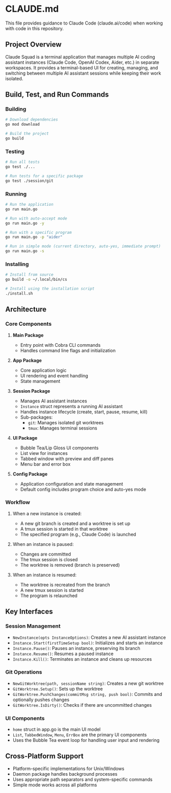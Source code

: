 # CLAUDE.md

This file provides guidance to Claude Code (claude.ai/code) when working with code in this repository.

## Project Overview

Claude Squad is a terminal application that manages multiple AI coding assistant instances (Claude Code, OpenAI Codex, Aider, etc.) in separate workspaces. It provides a terminal-based UI for creating, managing, and switching between multiple AI assistant sessions while keeping their work isolated.

## Build, Test, and Run Commands

### Building

```bash
# Download dependencies
go mod download

# Build the project
go build
```

### Testing

```bash
# Run all tests
go test ./...

# Run tests for a specific package
go test ./session/git
```

### Running

```bash
# Run the application
go run main.go

# Run with auto-accept mode
go run main.go -y

# Run with a specific program
go run main.go -p "aider"

# Run in simple mode (current directory, auto-yes, immediate prompt)
go run main.go -s
```

### Installing

```bash
# Install from source
go build -o ~/.local/bin/cs

# Install using the installation script
./install.sh
```

## Architecture

### Core Components

1. **Main Package**
   - Entry point with Cobra CLI commands
   - Handles command line flags and initialization

2. **App Package**
   - Core application logic
   - UI rendering and event handling
   - State management

3. **Session Package**
   - Manages AI assistant instances
   - `Instance` struct represents a running AI assistant
   - Handles instance lifecycle (create, start, pause, resume, kill)
   - Sub-packages:
     - `git`: Manages isolated git worktrees
     - `tmux`: Manages terminal sessions

4. **UI Package**
   - Bubble Tea/Lip Gloss UI components
   - List view for instances
   - Tabbed window with preview and diff panes
   - Menu bar and error box

5. **Config Package**
   - Application configuration and state management
   - Default config includes program choice and auto-yes mode

### Workflow

1. When a new instance is created:
   - A new git branch is created and a worktree is set up
   - A tmux session is started in that worktree
   - The specified program (e.g., Claude Code) is launched

2. When an instance is paused:
   - Changes are committed
   - The tmux session is closed
   - The worktree is removed (branch is preserved)

3. When an instance is resumed:
   - The worktree is recreated from the branch
   - A new tmux session is started
   - The program is relaunched

## Key Interfaces

### Session Management

- `NewInstance(opts InstanceOptions)`: Creates a new AI assistant instance
- `Instance.Start(firstTimeSetup bool)`: Initializes and starts an instance
- `Instance.Pause()`: Pauses an instance, preserving its branch
- `Instance.Resume()`: Resumes a paused instance
- `Instance.Kill()`: Terminates an instance and cleans up resources

### Git Operations

- `NewGitWorktree(path, sessionName string)`: Creates a new git worktree
- `GitWorktree.Setup()`: Sets up the worktree
- `GitWorktree.PushChanges(commitMsg string, push bool)`: Commits and optionally pushes changes
- `GitWorktree.IsDirty()`: Checks if there are uncommitted changes

### UI Components

- `home` struct in app.go is the main UI model
- `List`, `TabbedWindow`, `Menu`, `ErrBox` are the primary UI components
- Uses the Bubble Tea event loop for handling user input and rendering

## Cross-Platform Support

- Platform-specific implementations for Unix/Windows
- Daemon package handles background processes
- Uses appropriate path separators and system-specific commands
- Simple mode works across all platforms